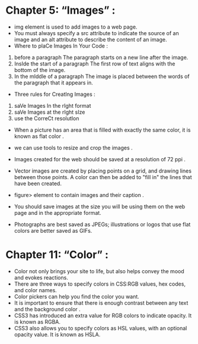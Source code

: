 # Chapter 5: “Images” :
-   img element is used to add images to a  web page.
- You must always specify a src attribute to indicate the source of an image and an alt attribute to describe the content of an image.
- Where to plaCe Images In Your Code :
1. before a paragraph The paragraph starts on a new line after the image.
2. InsIde the start of a paragraph The first row of text aligns with the bottom of the image.
3. In the mIddle of a paragraph The image is placed between the words of the paragraph that it appears in.
- Three rules for CreatIng Images :
1. saVe Images In the rIght format
2. saVe Images at the rIght sIze
3. use the CorreCt resolutIon

- When a picture has an area that is filled with exactly the same color, it is known as flat color .
- we can use tools to resize and crop the images .
- Images created for the web should be saved at a resolution of 72 ppi .
- Vector images are created by placing points on a grid, and drawing lines between those points. A color can then be added to "fill in" the lines that have been created.
- figure> element to contain images and their caption .


- You should save images at the size you will be using   them on the web page and in the appropriate format.
- Photographs are best saved as JPEGs; illustrations or  logos that use flat colors are better saved as GIFs.
# Chapter 11: “Color” :
- Color not only brings your site to life, but also helps   convey the mood and evokes reactions.
- There are three ways to specify colors in CSS:RGB values, hex codes, and color names.
- Color pickers can help you find the color you want.
- It is important to ensure that there is enough contrast   between any text and the background color .
- CSS3 has introduced an extra value for RGB colors to   indicate opacity. It is known as RGBA.
- CSS3 also allows you to specify colors as HSL values, with an optional opacity value. It is known as HSLA.






